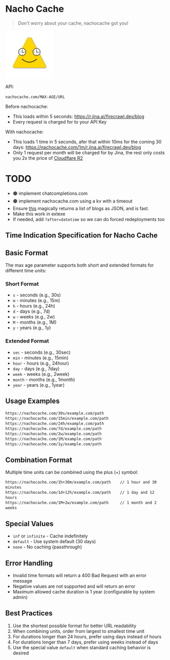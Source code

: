 # Nacho Cache

> Don't worry about your cache, nachocache got you!

<img src="public/logo.svg" width=150 height=150 />

API:

`nachocache.com/MAX-AGE/URL`

Before nachocache:

- This loads within 5 seconds: https://r.jina.ai/firecrawl.dev/blog
- Every request is charged for to your API Key

With nachocache:

- This loads 1 time in 5 seconds, afer that within 10ms for the coming 30 days: https://nachocache.com/1m/r.jina.ai/firecrawl.dev/blog
- Only 1 request per month will be charged for by Jina, the rest only costs you 2x the price of [Cloudflare R2](https://developers.cloudflare.com/r2/pricing/#r2-pricing)

# TODO

- 🟠 implement chatcompletions.com
- 🟠 implement nachocache.com using a kv with a timeout
- Ensure [this](https://chatcompletions.com/from/nachocache.com/1m/r.jina.ai/firecrawl.dev/blog/base/anthropic.actionschema.com/model/claude-3-5-sonnet-20241022/prompt/respond%20with%20a%20string%20array%20of%20all%20blog%20URLs%20in%20a%20JSON%20codeblock/output.json) magically returns a list of blogs as JSON, and is fast.
- Make this work in extexe
- If needed, add `?after=datetime` so we can do forced redeployments too

## Time Indication Specification for Nacho Cache

## Basic Format

The max age parameter supports both short and extended formats for different time units:

### Short Format

- `s` - seconds (e.g., 30s)
- `m` - minutes (e.g., 15m)
- `h` - hours (e.g., 24h)
- `d` - days (e.g., 7d)
- `w` - weeks (e.g., 2w)
- `M` - months (e.g., 1M)
- `y` - years (e.g., 1y)

### Extended Format

- `sec` - seconds (e.g., 30sec)
- `min` - minutes (e.g., 15min)
- `hour` - hours (e.g., 24hour)
- `day` - days (e.g., 7day)
- `week` - weeks (e.g., 2week)
- `month` - months (e.g., 1month)
- `year` - years (e.g., 1year)

## Usage Examples

```
https://nachocache.com/30s/example.com/path
https://nachocache.com/15min/example.com/path
https://nachocache.com/24h/example.com/path
https://nachocache.com/7d/example.com/path
https://nachocache.com/2w/example.com/path
https://nachocache.com/1M/example.com/path
https://nachocache.com/1y/example.com/path
```

## Combination Format

Multiple time units can be combined using the plus (+) symbol:

```
https://nachocache.com/1h+30m/example.com/path    // 1 hour and 30 minutes
https://nachocache.com/1d+12h/example.com/path    // 1 day and 12 hours
https://nachocache.com/1M+2w/example.com/path     // 1 month and 2 weeks
```

## Special Values

- `inf` or `infinite` - Cache indefinitely
- `default` - Use system default (30 days)
- `none` - No caching (passthrough)

## Error Handling

- Invalid time formats will return a 400 Bad Request with an error message
- Negative values are not supported and will return an error
- Maximum allowed cache duration is 1 year (configurable by system admin)

## Best Practices

1. Use the shortest possible format for better URL readability
2. When combining units, order from largest to smallest time unit
3. For durations longer than 24 hours, prefer using days instead of hours
4. For durations longer than 7 days, prefer using weeks instead of days
5. Use the special value `default` when standard caching behavior is desired
